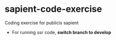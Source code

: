 # sapient-code-exercise
Coding exercise for publicis sapient

- For running ssr code, **switch branch to develop**
